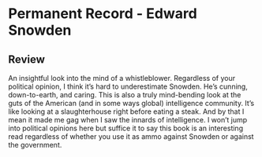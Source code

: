 # Permanent Record - Edward Snowden

## Review
An insightful look into the mind of a whistleblower. Regardless of your political opinion, I think it’s hard to underestimate Snowden. He’s cunning, down-to-earth, and caring. This is also a truly mind-bending look at the guts of the American (and in some ways global) intelligence community. It’s like looking at a slaughterhouse right before eating a steak. And by that I mean it made me gag when I saw the innards of intelligence. I won’t jump into political opinions here but suffice it to say this book is an interesting read regardless of whether you use it as ammo against Snowden or against the government.